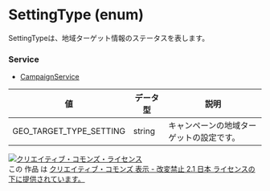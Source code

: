 # SettingType (enum)
SettingTypeは、地域ターゲット情報のステータスを表します。

### Service
+ [CampaignService](../services/CampaignService.md)

| 値 | データ型 | 説明 | 
|---|---|---|
| GEO_TARGET_TYPE_SETTING| string| キャンペーンの地域ターゲットの設定です。 |

<a rel="license" href="http://creativecommons.org/licenses/by-nd/2.1/jp/"><img alt="クリエイティブ・コモンズ・ライセンス" style="border-width:0" src="https://i.creativecommons.org/l/by-nd/2.1/jp/88x31.png" /></a><br />この 作品 は <a rel="license" href="http://creativecommons.org/licenses/by-nd/2.1/jp/">クリエイティブ・コモンズ 表示 - 改変禁止 2.1 日本 ライセンスの下に提供されています。</a>
